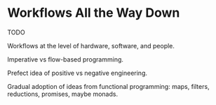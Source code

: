 # Workflows All the Way Down

TODO

Workflows at the level of hardware, software, and people.

Imperative vs flow-based programming.

Prefect idea of positive vs negative engineering.

Gradual adoption of ideas from functional programming: maps, filters, reductions, promises, maybe monads.
